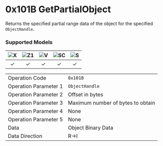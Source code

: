 # 0x101B GetPartialObject

Returns the specified partial range data of the object for the specified `ObjectHandle`.  

### Supported Models
| ![X](https://img.shields.io/badge/X-purple) | ![Z1](https://img.shields.io/badge/Z1-blue) | ![V](https://img.shields.io/badge/V-green) | ![SC](https://img.shields.io/badge/SC-orange) | ![S](https://img.shields.io/badge/S-red) |
|:-:|:-:|:-:|:-:|:-:|
| ✓ | ✓ | ✓ | ✓ | ✓ |

| | |
|:--|:--|
| Operation Code | `0x101B` |
| Operation Parameter 1 | `ObjectHandle` |
| Operation Parameter 2 | Offset in bytes |
| Operation Parameter 3 | Maximum number of bytes to obtain |
| Operation Parameter 4 | None |
| Operation Parameter 5 | None |
| Data | Object Binary Data |
| Data Direction | R->I |
